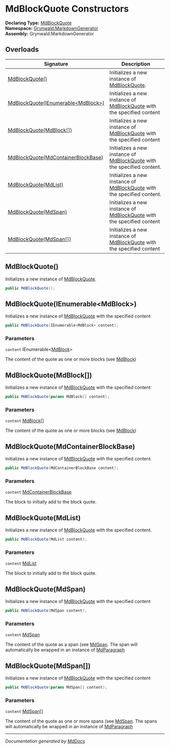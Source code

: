 ﻿<!--  
  <auto-generated>   
    The contents of this file were generated by a tool.  
    Changes to this file may be list if the file is regenerated  
  </auto-generated>   
-->

# MdBlockQuote Constructors

**Declaring Type:** [MdBlockQuote](../index.md)  
**Namespace:** [Grynwald.MarkdownGenerator](../../index.md)  
**Assembly:** Grynwald.MarkdownGenerator

## Overloads

| Signature                                                               | Description                                                                           |
| ----------------------------------------------------------------------- | ------------------------------------------------------------------------------------- |
| [MdBlockQuote()](#mdblockquote)                                         | Initializes a new instance of [MdBlockQuote](../index.md).                            |
| [MdBlockQuote(IEnumerable\<MdBlock\>)](#mdblockquoteienumerablemdblock) | Initializes a new instance of [MdBlockQuote](../index.md) with the specified content  |
| [MdBlockQuote(MdBlock\[\])](#mdblockquotemdblock)                       | Initializes a new instance of [MdBlockQuote](../index.md) with the specified content  |
| [MdBlockQuote(MdContainerBlockBase)](#mdblockquotemdcontainerblockbase) | Initializes a new instance of [MdBlockQuote](../index.md) with the specified content. |
| [MdBlockQuote(MdList)](#mdblockquotemdlist)                             | Initializes a new instance of [MdBlockQuote](../index.md) with the specified content. |
| [MdBlockQuote(MdSpan)](#mdblockquotemdspan)                             | Initializes a new instance of [MdBlockQuote](../index.md) with the specified content  |
| [MdBlockQuote(MdSpan\[\])](#mdblockquotemdspan)                         | Initializes a new instance of [MdBlockQuote](../index.md) with the specified content  |

## MdBlockQuote()

Initializes a new instance of [MdBlockQuote](../index.md).

```csharp
public MdBlockQuote();
```

## MdBlockQuote(IEnumerable\<MdBlock\>)

Initializes a new instance of [MdBlockQuote](../index.md) with the specified content

```csharp
public MdBlockQuote(IEnumerable<MdBlock> content);
```

### Parameters

`content`  IEnumerable\<[MdBlock](../../MdBlock/index.md)\>

The content of the quote as one or more blocks (see [MdBlock](../../MdBlock/index.md))

## MdBlockQuote(MdBlock\[\])

Initializes a new instance of [MdBlockQuote](../index.md) with the specified content

```csharp
public MdBlockQuote(params MdBlock[] content);
```

### Parameters

`content`  [MdBlock](../../MdBlock/index.md)\[\]

The content of the quote as one or more blocks (see [MdBlock](../../MdBlock/index.md))

## MdBlockQuote(MdContainerBlockBase)

Initializes a new instance of [MdBlockQuote](../index.md) with the specified content.

```csharp
public MdBlockQuote(MdContainerBlockBase content);
```

### Parameters

`content`  [MdContainerBlockBase](../../MdContainerBlockBase/index.md)

The block to initially add to the block quote.

## MdBlockQuote(MdList)

Initializes a new instance of [MdBlockQuote](../index.md) with the specified content.

```csharp
public MdBlockQuote(MdList content);
```

### Parameters

`content`  [MdList](../../MdList/index.md)

The block to initially add to the block quote.

## MdBlockQuote(MdSpan)

Initializes a new instance of [MdBlockQuote](../index.md) with the specified content

```csharp
public MdBlockQuote(MdSpan content);
```

### Parameters

`content`  [MdSpan](../../MdSpan/index.md)

The content of the quote as a span (see [MdSpan](../../MdSpan/index.md). The span will automatically be wrapped in an instance of [MdParagraph](../../MdParagraph/index.md)

## MdBlockQuote(MdSpan\[\])

Initializes a new instance of [MdBlockQuote](../index.md) with the specified content

```csharp
public MdBlockQuote(params MdSpan[] content);
```

### Parameters

`content`  [MdSpan](../../MdSpan/index.md)\[\]

The content of the quote as one or more spans (see [MdSpan](../../MdSpan/index.md). The spans will automatically be wrapped in an instance of [MdParagraph](../../MdParagraph/index.md)

___

*Documentation generated by [MdDocs](https://github.com/ap0llo/mddocs)*
